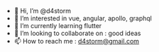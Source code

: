 - 👋 Hi, I’m @d4storm
- 👀 I’m interested in vue, angular, apollo, graphql
- 🌱 I’m currently learning flutter
- 💞️ I’m looking to collaborate on : good ideas
- 📫 How to reach me : d4storm@gmail.com

<!---
d4storm/d4storm is a ✨ special ✨ repository because its `README.md` (this file) appears on your GitHub profile.
You can click the Preview link to take a look at your changes.
--->
